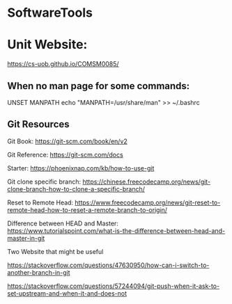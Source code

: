# SoftwareTools
# Unit Website:
https://cs-uob.github.io/COMSM0085/


## When no man page for some commands:
UNSET MANPATH
echo "MANPATH=/usr/share/man" >> ~/.bashrc

## Git Resources
Git Book: https://git-scm.com/book/en/v2

Git Reference: https://git-scm.com/docs

Starter: https://phoenixnap.com/kb/how-to-use-git

Git clone specific branch: https://chinese.freecodecamp.org/news/git-clone-branch-how-to-clone-a-specific-branch/

Reset to Remote Head: https://www.freecodecamp.org/news/git-reset-to-remote-head-how-to-reset-a-remote-branch-to-origin/

Difference between HEAD and Master: https://www.tutorialspoint.com/what-is-the-difference-between-head-and-master-in-git

Two Website that might be useful

https://stackoverflow.com/questions/47630950/how-can-i-switch-to-another-branch-in-git

https://stackoverflow.com/questions/57244094/git-push-when-it-ask-to-set-upstream-and-when-it-and-does-not
